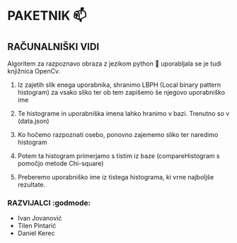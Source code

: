 # PAKETNIK :mailbox:
## RAČUNALNIŠKI VIDI

Algoritem za razpoznavo obraza z jezikom python :snake: uporabljala se je tudi knjižnica OpenCv.

1. Iz zajetih slik enega uporabnika, shranimo LBPH (Local binary pattern histogram) za vsako sliko ter ob tem zapišemo še njegovo uporabniško ime

2. Te histograme in uporabniška imena lahko hranimo v bazi. Trenutno so v (data.json)

3. Ko hočemo razpoznati osebo, ponovno zajememo sliko ter naredimo histogram

4. Potem ta histogram primerjamo s tistim iz baze (compareHistogram s pomočjo metode Chi-square)

5. Preberemo uporabniško ime iz tistega histograma, ki vrne najboljše rezultate.

### RAZVIJALCI :godmode:
  - Ivan Jovanović
  - Tilen Pintarić
  - Daniel Kerec
